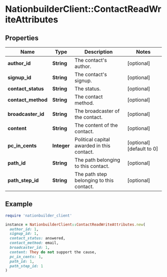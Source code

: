 # NationbuilderClient::ContactReadWriteAttributes

## Properties

| Name | Type | Description | Notes |
| ---- | ---- | ----------- | ----- |
| **author_id** | **String** | The contact&#39;s author. | [optional] |
| **signup_id** | **String** | The contact&#39;s signup. | [optional] |
| **contact_status** | **String** | The status. | [optional] |
| **contact_method** | **String** | The contact method. | [optional] |
| **broadcaster_id** | **String** | The broadcaster of the contact. | [optional] |
| **content** | **String** | The content of the contact. | [optional] |
| **pc_in_cents** | **Integer** | Political capital awarded in this contact. | [optional][default to 0] |
| **path_id** | **String** | The path belonging to this contact. | [optional] |
| **path_step_id** | **String** | The path step belonging to this contact. | [optional] |

## Example

```ruby
require 'nationbuilder_client'

instance = NationbuilderClient::ContactReadWriteAttributes.new(
  author_id: 1,
  signup_id: 1,
  contact_status: answered,
  contact_method: email,
  broadcaster_id: 1,
  content: They do not support the cause,
  pc_in_cents: 1,
  path_id: 1,
  path_step_id: 1
)
```

